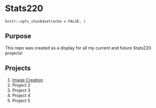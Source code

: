 # Stats220

```{r setup, include=FALSE}
knitr::opts_chunk$set(echo = FALSE, )
```

## Purpose

This repo was created as a display for all my current and future Stats220 projects!

## Projects
1. [Image Creation](https://github.com/jcha919/stats220/blob/main/index.html)
2. Project 2
3. Project 3
4. Project 4
5. Project 5


